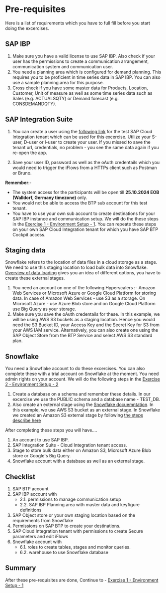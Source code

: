 # Pre-requisites

Here is a list of requirements which you have to full fill before you start doing the excercises. 

## SAP IBP

1. Make sure you have a valid license to use SAP IBP. Also check if your user has the permissions to create a communication arrangement, communication system and communication user.
2. You need a planning area which is configured for demand planning. This requires you to be proficient in time series data in SAP IBP. You can also use a sample planning area for this purpose. 
3. Cross check if you have some master data for Products, Location, Customer, Unit of measure as well as some time series data such as Sales (e.g. ACTUALSQTY) or Demand forecast (e.g. CONSDEMANDQTY).

## SAP Integration Suite

1. You can create a user using the [following link](https://techedtenantbookerapplication-ad5b9d48b.dispatcher.hana.ondemand.com/index.html) for the test SAP Cloud Integration tenant which can be used for this excercise. Utilize your S-user, D-user or I-user to create your user. If you missed to save the tenant url, credentials, no problem - you see the same data again if you re-open the app.

2. Save your user ID, password as well as the oAuth credentails which you would need to trigger the iFlows from a HTTPs client such as Postman or Bruno.

<b>Remember</b>:- <ul>
    <li>The system access for the participants will be open till <b>25.10.2024 EOB (Walldorf, Germany timezone)</b> only.
    <li>You would not be able to access the BTP sub account for this test tenant.</li> 
    <li>You have to use your own sub account to create destinations for your SAP IBP instance and communication setup. We will do the these steps in the [Exercise 1 - Environment Setup - 1](../ex1/README.md). You can repeate these steps on your own SAP Cloud Integration tenant for which you have SAP BTP Cockpit access.</li>
</ul>

## Staging data

Snowflake refers to the location of data files in a cloud storage as a stage. We need to use this staging location to load bulk data into Snowflake. [Overview of data loading](https://docs.snowflake.com/en/user-guide/data-load-overview) gives you an idea of different options, you have to create these external stages.

1. You need an account on one of the following Hyperscalers :- Amazon Web Services or Microsoft Azure or Google Cloud Platform for storing data. In case of Amazon Web Services - use S3 as a storage. On Microsoft Azure - use Azure Blob store and on Google Cloud Platform use Big Query as your storage. 
2. Make sure you save the oAuth credentails for these. In this example, we will be using AWS S3 buckets as a staging location. Hence you would need the S3 Bucket ID, your Access Key and the Secret Key for S3 from your AWS IAM service. Alternatively, you can also create one using the SAP Object Store from the BTP Service and select AWS S3 standard plan. 

## Snowflake

You need a Snowflake account to do these excercises. You can also complete these with a trial account on Snowflake at the moment. You need admin rights on your account. We will do the following steps in the [Exercise 2 - Environment Setup - 2](../ex2/README.md)
1. Create a database on a schema and remember these details. In our excercise we use the PUBLIC schema and a database name - TEST_DB.
2. Also create an external stage using the [Snowflake docuemntation](https://docs.snowflake.com/en/user-guide/data-load-overview). In this example, we use AWS S3 bucket as an external stage. In Snowflake we created an Amazon S3 external stage by following [the steps describe here](https://docs.snowflake.com/en/user-guide/data-load-s3)

After completing these steps you will have....

1.  An account to use SAP IBP.
2.  SAP Integration Suite - Cloud Integration tenant access.
3.  Stage to store bulk data either on Amazon S3, Microsoft Azure Blob store or Google's Big Query.
4.  Snowflake account with a database as well as an external stage. 

## Checklist
1. SAP BTP account
2. SAP IBP account with 
    - 2.1. permissions to manage communication setup
    - 2.2. SAP IBP Planning area with master data and keyfigure definitions
3. SAP Object store or your own staging location based on the requirements from Snowflake
4. Permissions on SAP BTP to create your destinations.
5. SAP Cloud Integration tenant with permissions to create Secure parameters and edit iFlows
6. Snowflake account with 
    - 6.1. roles to create tables, stages and monitor queries.
    - 6.2. warehouse to use Snowflake database

## Summary

After these pre-requisites are done, Continue to - [Exercise 1 - Environment Setup - 1](../ex1/README.md)
